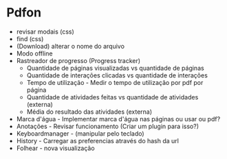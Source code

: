 # Pdfon

- revisar modais (css)
- find (css)
- (Download) alterar o nome do arquivo
- Modo offline
- Rastreador de progresso (Progress tracker)
  - Quantidade de páginas visualizadas vs quantidade de páginas
  - Quantidade de interações clicadas vs quantidade de interações
  - Tempo de utilização - Medir o tempo de utilização por pdf por página
  - Quantidade de atividades feitas vs quantidade de atividades (externa)
  - Média do resultado das atividades (externa)
- Marca d'água - Implementar marca d'água nas páginas ou usar ou pdf?
- Anotações - Revisar funcionamento (Criar um plugin para isso?)
- Keyboardmanager - (manipular pelo teclado)
- History - Carregar as preferencias através do hash da url
- Folhear - nova visualização
